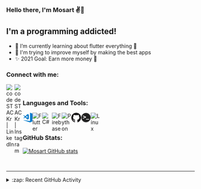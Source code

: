 ### Hello there, I'm Mosart  ✌️👋

## I'm a programming addicted!

- 🎒 I’m currently learning about flutter everything 🤩
- 🌌 I'm trying to improve myself by making the best apps 
- ✨ 2021 Goal: Earn more money 🤑

### Connect with me:

[<img align="left" alt="codeSTACKr | LinkedIn" width="22px" src="https://cdn.jsdelivr.net/gh/devicons/devicon/icons/linkedin/linkedin-original.svg" />][linkedin]
[<img align="left" alt="codeSTACKr | Instagram" width="22px" src="https://img.icons8.com/fluent/144/000000/instagram-new.png" />][instagram]

<br />

### Languages and Tools:

<img align="left" alt="Visual Studio Code" width="26px" src="https://raw.githubusercontent.com/github/explore/80688e429a7d4ef2fca1e82350fe8e3517d3494d/topics/visual-studio-code/visual-studio-code.png"/>
<img align="left" alt="Flutter" width="26px" src="https://cdn.jsdelivr.net/gh/devicons/devicon/icons/flutter/flutter-original.svg"/>
<img align="left" alt="C#" width="26px" src="https://cdn.jsdelivr.net/gh/devicons/devicon/icons/csharp/csharp-original.svg"/>
<img align="left" alt="Firebase" width="26px" src="https://cdn.jsdelivr.net/gh/devicons/devicon/icons/firebase/firebase-plain.svg"/>
<img align="left" alt="Python" width="26px" src="https://cdn.jsdelivr.net/gh/devicons/devicon/icons/python/python-plain.svg"/>
<img align="left" alt="GitHub" width="26px" src="https://raw.githubusercontent.com/github/explore/78df643247d429f6cc873026c0622819ad797942/topics/github/github.png"/>
<img align="left" alt="Terminal" width="26px" src="https://raw.githubusercontent.com/github/explore/80688e429a7d4ef2fca1e82350fe8e3517d3494d/topics/terminal/terminal.png"/>
<img align="left" alt="Linux" width="26px" src="https://cdn.jsdelivr.net/gh/devicons/devicon/icons/linux/linux-plain.svg"/>


<br />
<br />

### GitHub Stats:

[![Mosart GitHub stats](https://github-readme-stats.vercel.app/api?username=Mosarto&theme=dark&show_icons=true)](https://github.com/mosarto/github-readme-stats)

<br />

---

<details>
  <summary>:zap: Recent GitHub Activity</summary>
<!--START_SECTION:activity-->
1. ☀️ Weather APP in [Mosarto/weatherapp/](https://github.com/Mosarto/weatherapp/)
<!--END_SECTION:activity-->

</details>

[instagram]: https://www.instagram.com/lucas_mosart/
[linkedin]: https://www.linkedin.com/in/lucas-oliveira-336566197/
